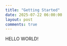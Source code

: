 ```yaml
---
title: "Getting Started"
date: 2025-07-22 06:00:00
layout: post
comments: true
---
```


HELLO WORLD!
